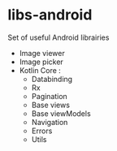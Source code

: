 # libs-android
Set of useful Android librairies

- Image viewer
- Image picker
- Kotlin Core :
    - Databinding
    - Rx
    - Pagination
    - Base views
    - Base viewModels
    - Navigation
    - Errors
    - Utils
    
